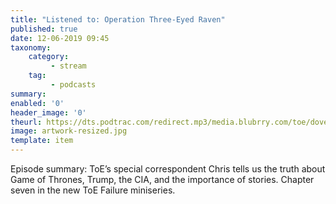 ```yaml
---
title: "Listened to: Operation Three-Eyed Raven"
published: true
date: 12-06-2019 09:45
taxonomy:
    category:
         - stream
    tag:
         - podcasts
summary:
enabled: '0'
header_image: '0'
theurl: https://dts.podtrac.com/redirect.mp3/media.blubrry.com/toe/dovetail.prxu.org/toe/12c50342-e849-4744-89da-390d5157b87f/toe_operationfailureA.mp3
image: artwork-resized.jpg
template: item
---
```

 
Episode summary: ToE’s special correspondent Chris tells us the truth about Game of Thrones, Trump, the CIA, and the importance of stories. Chapter seven in the new ToE Failure miniseries.
